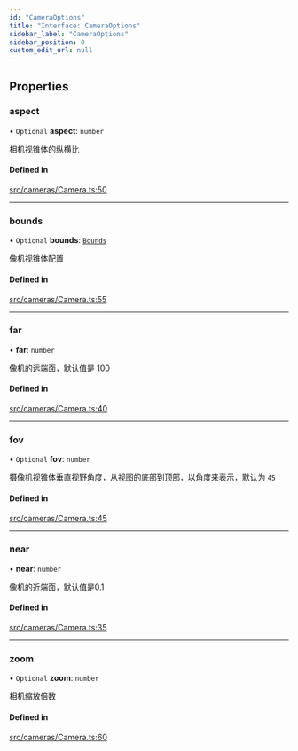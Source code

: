 ```yaml
---
id: "CameraOptions"
title: "Interface: CameraOptions"
sidebar_label: "CameraOptions"
sidebar_position: 0
custom_edit_url: null
---
```


## Properties

### aspect

• `Optional` **aspect**: `number`

相机视锥体的纵横比

#### Defined in

[src/cameras/Camera.ts:50](https://github.com/sakitam-gis/vis-engine/blob/master/src/cameras/Camera.ts?at&#x3D;5cce138#line&#x3D;50)

___

### bounds

• `Optional` **bounds**: [`Bounds`](../#bounds)

像机视锥体配置

#### Defined in

[src/cameras/Camera.ts:55](https://github.com/sakitam-gis/vis-engine/blob/master/src/cameras/Camera.ts?at&#x3D;5cce138#line&#x3D;55)

___

### far

• **far**: `number`

像机的远端面，默认值是 100

#### Defined in

[src/cameras/Camera.ts:40](https://github.com/sakitam-gis/vis-engine/blob/master/src/cameras/Camera.ts?at&#x3D;5cce138#line&#x3D;40)

___

### fov

• `Optional` **fov**: `number`

摄像机视锥体垂直视野角度，从视图的底部到顶部，以角度来表示，默认为 `45`

#### Defined in

[src/cameras/Camera.ts:45](https://github.com/sakitam-gis/vis-engine/blob/master/src/cameras/Camera.ts?at&#x3D;5cce138#line&#x3D;45)

___

### near

• **near**: `number`

像机的近端面，默认值是0.1

#### Defined in

[src/cameras/Camera.ts:35](https://github.com/sakitam-gis/vis-engine/blob/master/src/cameras/Camera.ts?at&#x3D;5cce138#line&#x3D;35)

___

### zoom

• `Optional` **zoom**: `number`

相机缩放倍数

#### Defined in

[src/cameras/Camera.ts:60](https://github.com/sakitam-gis/vis-engine/blob/master/src/cameras/Camera.ts?at&#x3D;5cce138#line&#x3D;60)
